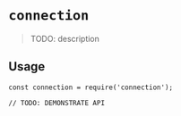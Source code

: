 # `connection`

> TODO: description

## Usage

```
const connection = require('connection');

// TODO: DEMONSTRATE API
```
